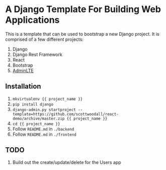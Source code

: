 # A Django Template For Building Web Applications
This is a template that can be used to bootstrap a new Django project. It is
comprised of a few different projects:

1. Django
1. Django Rest Framework
1. React
1. Bootstrap
1. [AdminLTE](https://almsaeedstudio.com/themes/AdminLTE/index2.html)

## Installation
1. `mkvirtualenv {{ project_name }}`
1. `pip install django`
1. `django-admin.py startproject --template=https://github.com/scottwoodall/react-demo/archive/master.zip {{ project_name }}`
1. `cd {{ project_name }}`
1. Follow `README.md` in `./backend`
1. Follow `README.md` in `./frontend`

## TODO
1. Build out the create/update/delete for the Users app
